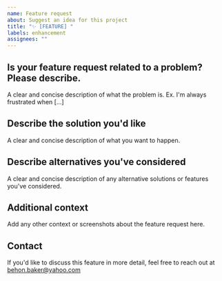 ```yaml
---
name: Feature request
about: Suggest an idea for this project
title: "✨ [FEATURE] "
labels: enhancement
assignees: ""
---
```


## Is your feature request related to a problem? Please describe.

A clear and concise description of what the problem is. Ex. I'm always frustrated when [...]

## Describe the solution you'd like

A clear and concise description of what you want to happen.

## Describe alternatives you've considered

A clear and concise description of any alternative solutions or features you've considered.

## Additional context

Add any other context or screenshots about the feature request here.

## Contact

If you'd like to discuss this feature in more detail, feel free to reach out at behon.baker@yahoo.com
